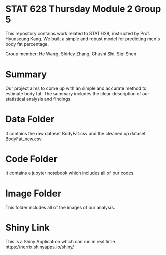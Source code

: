 # STAT 628 Thursday Module 2 Group 5

This repository contains work related to STAT 628, instructed by Prof. Hyunseung Kang. We built a simple and robust model for predicting men's body fat percentage. 

Group member: He Wang, Shirley Zhang, Chushi Shi, Siqi Shen

# Summary 

Our project aims to come up with an simple and accurate method to estimate body fat. The summary includes the clear description of our statistical analysis and findings.

# Data Folder

It contains the raw dataset BodyFat.csv and the cleaned up dataset BodyFat_new.csv.

# Code Folder

It contains a jupyter notebook which includes all of our codes.

# Image Folder 

This folder includes all of the images of our analysis. 

# Shiny Link

This is a Shiny Application which can run in real time.
https://nerrix.shinyapps.io/shiny/
